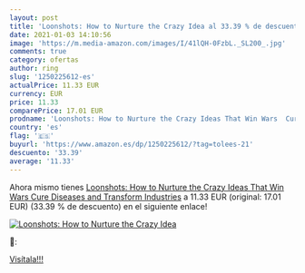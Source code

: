 ```yaml
---
layout: post
title: 'Loonshots: How to Nurture the Crazy Idea al 33.39 % de descuento'
date: 2021-01-03 14:10:56
image: 'https://m.media-amazon.com/images/I/41lQH-0FzbL._SL200_.jpg'
comments: true
category: ofertas
author: ring
slug: '1250225612-es'
actualPrice: 11.33 EUR
currency: EUR
price: 11.33
comparePrice: 17.01 EUR
prodname: 'Loonshots: How to Nurture the Crazy Ideas That Win Wars  Cure Diseases  and Transform Industries'
country: 'es'
flag: '🇪🇸'
buyurl: 'https://www.amazon.es/dp/1250225612/?tag=tolees-21'
descuento: '33.39'
average: '11.33'
---
```


Ahora mismo tienes [Loonshots: How to Nurture the Crazy Ideas That Win Wars  Cure Diseases  and Transform Industries](https://www.amazon.es/dp/1250225612/?tag=tolees-21) a 11.33 EUR (original: 17.01 EUR) (33.39 %  de descuento) en el siguiente enlace!

[![Loonshots: How to Nurture the Crazy Idea](https://m.media-amazon.com/images/I/41lQH-0FzbL._SL200_.jpg)](https://www.amazon.es/dp/1250225612/?tag=tolees-21)

🔎:


[Visítala!!!](https://www.amazon.es/dp/1250225612/?tag=tolees-21)
